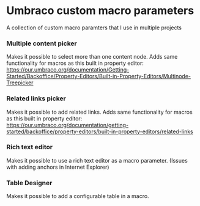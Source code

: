 # Umbraco custom macro parameters

A collection of custom macro paramters that I use in multiple projects

### Multiple content picker
Makes it possible to select more than one content node. Adds same functionality for macros as this built in property editor: https://our.umbraco.org/documentation/Getting-Started/Backoffice/Property-Editors/Built-in-Property-Editors/Multinode-Treepicker

### Related links picker 
Makes it possible to add related links. Adds same functionality for macros as this built in property editor: https://our.umbraco.org/documentation/getting-started/backoffice/property-editors/built-in-property-editors/related-links

### Rich text editor 
Makes it possible to use a rich text editor as a macro parameter. (Issues with adding anchors in Internet Explorer)

### Table Designer
Makes it possible to add a configurable table in a macro.
